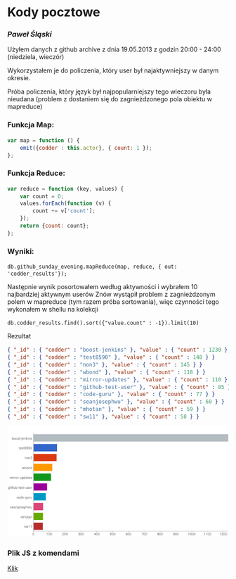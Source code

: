 # Kody pocztowe

### *Paweł Śląski*

Użyłem danych z github archive z dnia 19.05.2013 z godzin 20:00 - 24:00 (niedziela, wieczór)

Wykorzystałem je do policzenia, który user był najaktywniejszy w danym okresie.

Próba policzenia, który język był najpopularniejszy tego wieczoru była nieudana (problem z dostaniem się do zagnieżdzonego pola obiektu w mapreduce)

### Funkcja Map:

```javascript
var map = function () {
	emit({codder : this.actor}, { count: 1 });
};
```

### Funkcja Reduce:

```javascript
var reduce = function (key, values) {
    var count = 0;
    values.forEach(function (v) {
        count += v['count'];
    });
    return {count: count};
};
```

### Wyniki:
```
db.github_sunday_evening.mapReduce(map, reduce, { out: 'codder_results'});
```
Następnie wynik posortowałem według aktywności i wybrałem 10 najbardziej aktywnym userów 
Znów wystąpił problem z zagnieżdzonym polem w mapreduce (tym razem próba sortowania), więc czynności tego wykonałem w shellu na kolekcji

```
db.codder_results.find().sort({"value.count" : -1}).limit(10)
```

Rezultat

```json
{ "_id" : { "codder" : "boost-jenkins" }, "value" : { "count" : 1230 } }
{ "_id" : { "codder" : "test8590" }, "value" : { "count" : 148 } }
{ "_id" : { "codder" : "non3" }, "value" : { "count" : 145 } }
{ "_id" : { "codder" : "wbond" }, "value" : { "count" : 118 } }
{ "_id" : { "codder" : "mirror-updates" }, "value" : { "count" : 110 } }
{ "_id" : { "codder" : "github-test-user" }, "value" : { "count" : 85 } }
{ "_id" : { "codder" : "code-guru" }, "value" : { "count" : 77 } }
{ "_id" : { "codder" : "seanjosephwu" }, "value" : { "count" : 60 } }
{ "_id" : { "codder" : "mhotan" }, "value" : { "count" : 59 } }
{ "_id" : { "codder" : "sw11" }, "value" : { "count" : 58 } }
```

![](../images/pslaski_codders.png)

### Plik JS z komendami
[Klik](/scripts/mapreduce_pslaski.js)
